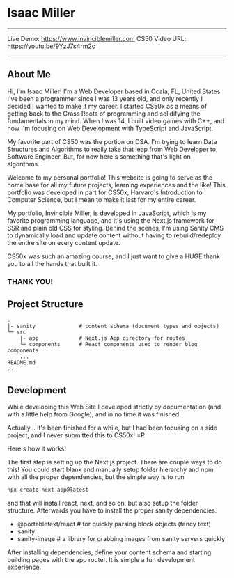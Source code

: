 # Isaac Miller

---

Live Demo: https://www.invinciblemiller.com
CS50 Video URL: https://youtu.be/9YzJ7s4rm2c

---

## About Me

Hi, I'm Isaac Miller! I'm a Web Developer based in Ocala, FL, United States. I've been a programmer since I
was 13 years old, and only recently I decided I wanted to make it my career. I started CS50x as a means of
getting back to the Grass Roots of programming and solidifying the fundamentals in my mind. When I was 14,
I built video games with C++, and now I'm focusing on Web Development with TypeScript and JavaScript.

My favorite part of CS50 was the portion on DSA. I'm trying to learn Data Structures and Algorithms to really
take that leap from Web Developer to Software Engineer. But, for now here's something that's light on algorithms...

Welcome to my personal portfolio! This website is going to serve as the home base
for all my future projects, learning experiences and the like! This portfolio was developed in part for CS50x,
Harvard's Introduction to Computer Science, but I mean to make it last for my entire career.

My portfolio, Invincible Miller, is developed in JavaScript, which is my favorite programming language,
and it's using the Next.js framework for SSR and plain old CSS for styling. Behind the scenes, I'm using
Sanity CMS to dynamically load and update content without having to rebuild/redeploy the entire site on every
content update.

CS50x was such an amazing course, and I just want to give a HUGE thank you to all the hands that built it.

### THANK YOU!

## Project Structure

    .
    |- sanity              # content schema (document types and objects)
    └─ src
        |- app             # Next.js App directory for routes
        └─ components      # React components used to render blog components
        ...
    README.md
    ...

## Development

While developing this Web Site I developed strictly by documentation (and with a little help from Google), and
in no time it was finished.

Actually... it's been finished for a while, but I had been focusing on a side project, and I never submitted this
to CS50x! =P

Here's how it works!

The first step is setting up the Next.js project. There are couple ways to do this! You could start blank and
manually setup folder hierarchy and npm with all the proper dependencies, but the simple way is to run

```bash
npx create-next-app@latest
```

and that will install react, next, and so on, but also setup the folder structure.
Afterwards you have to install the proper sanity dependencies:

- @portabletext/react # for quickly parsing block objects (fancy text)
- sanity
- sanity-image # a library for grabbing images from sanity servers quickly

After installing dependencies, define your content schema and starting building pages with the app router. It is
simple a fun development experience.
